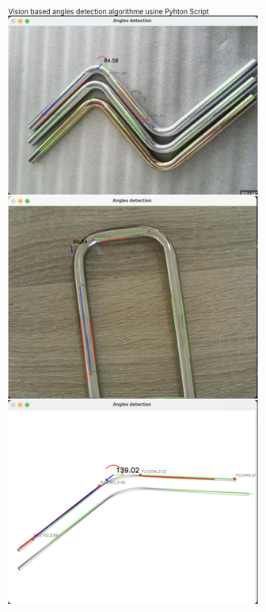 Vision based angles detection algorithme usine Pyhton Script
![Texte alternatif](Photo1.png)
![Texte alternatif](Photo2.png)
![Texte alternatif](Photo3.png)

